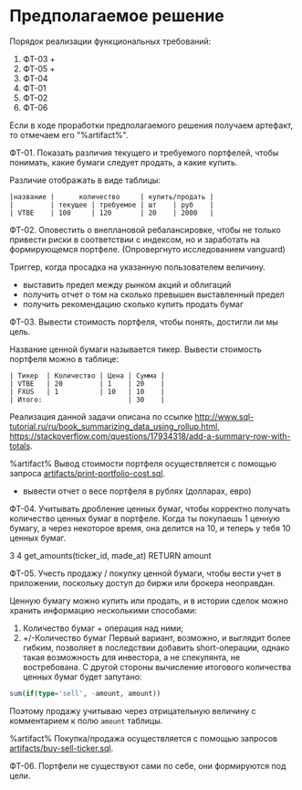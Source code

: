 # Предполагаемое решение

Порядок реализации функциональных требований:
1. ФТ-03 +
2. ФТ-05 +
3. ФТ-04
4. ФТ-01
5. ФТ-02
6. ФТ-06

Если в ходе проработки предполагаемого решения получаем артефакт, то
отмечаем его "%artifact%".

ФТ-01. Показать различия текущего и требуемого портфелей, чтобы понимать,
какие бумаги следует продать, а какие купить.

Различие отображать в виде таблицы:
```text
|название |      количество     | купить/продать |
|         | текущее | требуемое | шт    | руб    |
| VTBE    | 100     | 120       | 20    | 2000   |                                                 
```

ФТ-02. Оповестить о внеплановой ребалансировке, чтобы не только
привести риски в соответствии с индексом, но и заработать на
формирующемся портфеле. (Опровергнуто исследованием vanguard)

Триггер, когда просадка на указанную пользователем величину.
* выставить предел между рынком акций и облигаций
* получить отчет о том на сколько превышен выставленный предел
* получить рекомендацию сколько купить продать бумаг

ФТ-03. Вывести стоимость портфеля, чтобы понять, достигли ли мы цель.

Название ценной бумаги называется тикер. Вывести стоимость портфеля
можно в таблице:
```text
| Тикер  | Количество | Цена | Сумма |
| VTBE   | 20         | 1    | 20    |
| FXUS   | 1          | 10   | 10    |
| Итого:                     | 30    |
```

Реализация данной задачи описана по ссылке
http://www.sql-tutorial.ru/ru/book_summarizing_data_using_rollup.html,
https://stackoverflow.com/questions/17934318/add-a-summary-row-with-totals.

%artifact% Вывод стоимости портфеля осуществляется с помощью запроса 
[artifacts/print-portfolio-cost.sql](artifacts/print-portfolio-cost.sql).


* вывести отчет о весе портфеля в рублях (долларах, евро)

ФТ-04. Учитывать дробление ценных бумаг, чтобы корректно получать
количество ценных бумаг в портфеле.
Когда ты покупаешь 1 ценную бумагу, а через некоторое время, она
делится на 10, и теперь у тебя 10 ценных бумаг.

3
4
get_amounts(ticker_id, made_at) RETURN amount


ФТ-05. Учесть продажу / покупку ценной бумаги, чтобы вести учет
в приложении, поскольку доступ до биржи или брокера неоправдан.

Ценную бумагу можно купить или продать, и в истории сделок можно
хранить информацию несколькими способами:
1. Количество бумаг + операция над ними;
2. +/-Количество бумаг
Первый вариант, возможно, и выглядит более гибким, позволяет в
последствии добавить short-операции, однако такая возможность
для инвестора, а не спекулянта, не востребована. С другой стороны
вычисление итогового количества ценных бумаг будет запутано:
```sql
sum(if(type='sell', -amount, amount))
```
Поэтому продажу учитываю через отрицательную величину с
комментарием к полю `amount` таблицы.

%artifact% Покупка/продажа осуществляется с помощью запросов 
[artifacts/buy-sell-ticker.sql](artifacts/buy-sell-ticker.sql).

ФТ-06. Портфели не существуют сами по себе, они формируются под цели.
